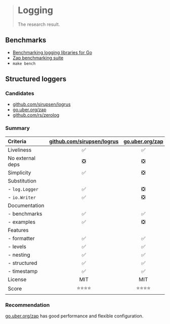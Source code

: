 > # Logging
>
> The research result.

## Benchmarks

- [Benchmarking logging libraries for Go](https://github.com/imkira/go-loggers-bench)
- [Zap benchmarking suite](https://github.com/uber-go/zap#performance)
- `make bench`

## Structured loggers

### Candidates

- [github.com/sirupsen/logrus][logrus]
- [go.uber.org/zap][zap]
- [github.com/rs/zerolog][zerolog]

### Summary

| Criteria         | [github.com/sirupsen/logrus][logrus] | [go.uber.org/zap][zap] | [github.com/rs/zerolog][zerolog] |
|:-----------------|:---:|:---:|:---:|
| Liveliness       | ✅ | ✅ | ✅ |
| No external deps | ❎ | ❎ | ✅ |
| Simplicity       | ✅ | ❎ | ❎ |
| Substitution     |
| - `log.Logger`   | ✅ | ❎ | ❎ |
| - `io.Writer`    | ✅ | ❎ | ✅ |
| Documentation    |
| - benchmarks     | ✅ | ✅ | ✅ |
| - examples       | ✅ | ❎ | ✅ |
| Features         |
| - formatter      | ✅ | ✅ | ✅ |
| - levels         | ✅ | ✅ | ✅ |
| - nesting        | ✅ | ✅ | ✅ |
| - structured     | ✅ | ✅ | ✅ |
| - timestamp      | ✅ | ✅ | ✅ |
| License          | MIT | MIT | MIT |
| Score            | ⭐⭐⭐⭐ | ⭐⭐⭐⭐ | ⭐⭐⭐ |

### Recommendation

[go.uber.org/zap][zap] has good performance and flexible configuration.

[logrus]:  https://github.com/sirupsen/logrus
[zap]:     https://github.com/uber-go/zap
[zerolog]: https://github.com/rs/zerolog
